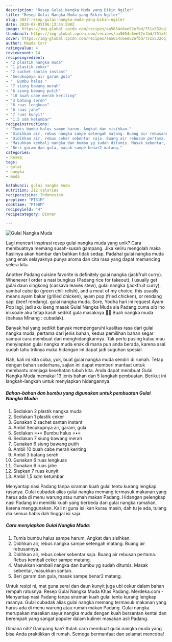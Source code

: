```yaml
---
description: "Resep Gulai Nangka Muda yang Bikin Ngiler"
title: "Resep Gulai Nangka Muda yang Bikin Ngiler"
slug: 3847-resep-gulai-nangka-muda-yang-bikin-ngiler
date: 2020-07-05T06:13:34.598Z
image: https://img-global.cpcdn.com/recipes/aa5654c6ee52efbd/751x532cq70/gulai-nangka-muda-foto-resep-utama.jpg
thumbnail: https://img-global.cpcdn.com/recipes/aa5654c6ee52efbd/751x532cq70/gulai-nangka-muda-foto-resep-utama.jpg
cover: https://img-global.cpcdn.com/recipes/aa5654c6ee52efbd/751x532cq70/gulai-nangka-muda-foto-resep-utama.jpg
author: Maude Carr
ratingvalue: 4
reviewcount: 14
recipeingredient:
- "2 plastik nangka muda"
- "1 plastik ceker"
- "2 sachet santan instant"
- "Secukupnya air garam gula"
- "  Bumbu halus "
- "7 siung bawang merah"
- "6 siung bawang putih"
- "10 buah cabe merah keriting"
- "3 batang sereh"
- "6 ruas lengkuas"
- "6 ruas jahe"
- "7 ruas kunyit"
- "1,5 sdm ketumbar"
recipeinstructions:
- "Tumis bumbu halus sampe harum. Angkat dan sisihkan."
- "Didihkan air, rebus nangka sampe setengah matang. Buang air rebusannya."
- "Didihkan air, rebus ceker sebentar saja. Buang air rebusan pertama. Rebus kembali ceker sampe matang."
- "Masukkan kembali nangka dan bumbu yg sudah ditumis. Masak sebentar, masukkan santan."
- "Beri garam dan gula, masak sampe benar2 matang."
categories:
- Resep
tags:
- gulai
- nangka
- muda

katakunci: gulai nangka muda 
nutrition: 212 calories
recipecuisine: Indonesian
preptime: "PT31M"
cooktime: "PT58M"
recipeyield: "4"
recipecategory: Dinner

---
```



![Gulai Nangka Muda](https://img-global.cpcdn.com/recipes/aa5654c6ee52efbd/751x532cq70/gulai-nangka-muda-foto-resep-utama.jpg)

Lagi mencari inspirasi resep gulai nangka muda yang unik? Cara membuatnya memang susah-susah gampang. Jika keliru mengolah maka hasilnya akan hambar dan bahkan tidak sedap. Padahal gulai nangka muda yang enak selayaknya punya aroma dan cita rasa yang dapat memancing selera kita.

Another Padang cuisine favorite is definitely gulai nangka (jackfruit curry). Whenever I order a nasi bungkus (Padang rice for takeout), I usually get gulai daun singkong (cassava leaves stew), gulai nangka (jackfruit curry), sambal cabe ijo (green chili relish), and a meat of my choice, this usually means ayam bakar (grilled chicken), ayam pop (fried chicken), or rendang sapi (beef rendang). gulai nangka muda. Sore, Yodha hari ini request Ayam Pop lagi, jadi aku iseng masak Gulai Nangka Muda ala Padang.cuma *ala* lho ini.soale aku tetap kasih sedikit gula masaknya 🤣🤣 Buah nangka muda (bahasa Minang : cubadak).

Banyak hal yang sedikit banyak mempengaruhi kualitas rasa dari gulai nangka muda, pertama dari jenis bahan, kedua pemilihan bahan segar sampai cara membuat dan menghidangkannya. Tak perlu pusing kalau mau menyiapkan gulai nangka muda enak di mana pun anda berada, karena asal sudah tahu triknya maka hidangan ini dapat jadi suguhan spesial.


Nah, kali ini kita coba, yuk, buat gulai nangka muda sendiri di rumah. Tetap dengan bahan sederhana, sajian ini dapat memberi manfaat untuk membantu menjaga kesehatan tubuh kita. Anda dapat membuat Gulai Nangka Muda memakai 13 jenis bahan dan 5 langkah pembuatan. Berikut ini langkah-langkah untuk menyiapkan hidangannya.

<!--inarticleads1-->

##### Bahan-bahan dan bumbu yang digunakan untuk pembuatan Gulai Nangka Muda:

1. Sediakan 2 plastik nangka muda
1. Sediakan 1 plastik ceker
1. Gunakan 2 sachet santan instant
1. Ambil Secukupnya air, garam, gula
1. Sediakan  =•= Bumbu halus =•=
1. Sediakan 7 siung bawang merah
1. Gunakan 6 siung bawang putih
1. Ambil 10 buah cabe merah keriting
1. Ambil 3 batang sereh
1. Gunakan 6 ruas lengkuas
1. Gunakan 6 ruas jahe
1. Siapkan 7 ruas kunyit
1. Ambil 1,5 sdm ketumbar


Menyantap nasi Padang tanpa siraman kuah gulai tentu kurang lengkap rasanya. Gulai cubadak alias gulai nangka memang termasuk makanan yang harus ada di menu warung atau rumah makan Padang. Hidangan pelengkap nasi Padang ini memiliki kuah yang berbeda dari gulai nangka rumahan, karena menggunakan. Kali ni guna isi ikan kurau masin, dah tu je ada, tulang dia semua habis dah tinggal isi saja. 

<!--inarticleads2-->

##### Cara menyiapkan Gulai Nangka Muda:

1. Tumis bumbu halus sampe harum. Angkat dan sisihkan.
1. Didihkan air, rebus nangka sampe setengah matang. Buang air rebusannya.
1. Didihkan air, rebus ceker sebentar saja. Buang air rebusan pertama. Rebus kembali ceker sampe matang.
1. Masukkan kembali nangka dan bumbu yg sudah ditumis. Masak sebentar, masukkan santan.
1. Beri garam dan gula, masak sampe benar2 matang.


Untuk resipi ni, mat guna serai dan daun kunyit juga ubi cekur dalam bahan rempah ratusnya. Resep Gulai Nangka Muda Khas Padang. Merdeka.com - Menyantap nasi Padang tanpa siraman kuah gulai tentu kurang lengkap rasanya. Gulai cubadak alias gulai nangka memang termasuk makanan yang harus ada di menu warung atau rumah makan Padang. Gulai nangka merupakan masakan sayur nangka muda dengan kuah bersantan kental dan berempah yang sangat populer dalam kuliner masakan asli Padang. 

Gimana nih? Gampang kan? Itulah cara membuat gulai nangka muda yang bisa Anda praktikkan di rumah. Semoga bermanfaat dan selamat mencoba!
